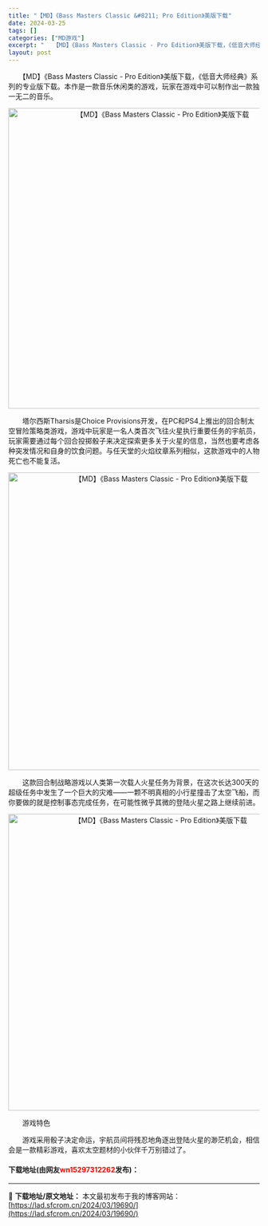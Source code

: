 ```yaml
---
title: "【MD】《Bass Masters Classic &#8211; Pro Edition》美版下载"
date: 2024-03-25
tags: []
categories: ["MD游戏"]
excerpt: "　　【MD】《Bass Masters Classic - Pro Edition》美版下载，《低音大师经典》系列的专业版下载。本作是一款音乐休闲类的游戏，玩家在游戏中可以制作出一款独一无二的音乐。 　　塔尔西斯Tharsis是Choice Provisions开发，在PC和PS4上推出的回合制太空&hellip;"
layout: post
---
```


 <p>　　【MD】《Bass Masters Classic - Pro Edition》美版下载，《低音大师经典》系列的专业版下载。本作是一款音乐休闲类的游戏，玩家在游戏中可以制作出一款独一无二的音乐。</p> <p align="center"><img align="" border="0" src="https://lad.sfcrom.cn/wp-content/uploads/2024/03/20240325_660106b668128.png" width="603" alt="【MD】《Bass Masters Classic - Pro Edition》美版下载" /></p> <p>　　塔尔西斯Tharsis是Choice Provisions开发，在PC和PS4上推出的回合制太空冒险策略类游戏，游戏中玩家是一名人类首次飞往火星执行重要任务的宇航员，玩家需要通过每个回合投掷骰子来决定探索更多关于火星的信息，当然也要考虑各种突发情况和自身的饮食问题。与任天堂的火焰纹章系列相似，这款游戏中的人物死亡也不能复活。</p> <p align="center"><img align="" border="0" src="https://lad.sfcrom.cn/wp-content/uploads/2024/03/20240325_660106b70c567.png" width="597" alt="【MD】《Bass Masters Classic - Pro Edition》美版下载" /></p> <p>　　这款回合制战略游戏以人类第一次载人火星任务为背景，在这次长达300天的超级任务中发生了一个巨大的灾难&mdash;&mdash;一颗不明真相的小行星撞击了太空飞船，而你要做的就是控制事态完成任务，在可能性微乎其微的登陆火星之路上继续前进。</p> <p align="center"><img align="" border="0" src="https://lad.sfcrom.cn/wp-content/uploads/2024/03/20240325_660106b7b5c06.png" width="595" alt="【MD】《Bass Masters Classic - Pro Edition》美版下载" /></p> <p>　　游戏特色</p> <p>　　游戏采用骰子决定命运，宇航员间将残忍地角逐出登陆火星的渺茫机会，相信会是一款精彩游戏，喜欢太空题材的小伙伴千万别错过了。</p> <p><h4>下载地址(由网友<font color="red">wn15297312262</font>发布)：</h4></p> 

---
📖 **下载地址/原文地址：** 本文最初发布于我的博客网站：[https://lad.sfcrom.cn/2024/03/19690/](https://lad.sfcrom.cn/2024/03/19690/)
